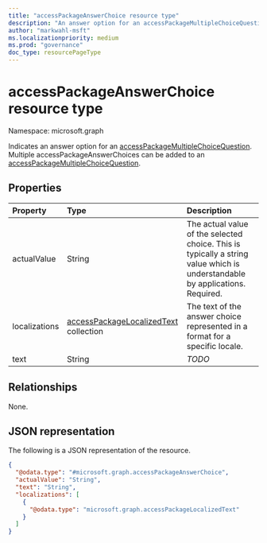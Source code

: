 ```yaml
---
title: "accessPackageAnswerChoice resource type"
description: "An answer option for an accessPackageMultipleChoiceQuestion."
author: "markwahl-msft"
ms.localizationpriority: medium
ms.prod: "governance"
doc_type: resourcePageType
---
```


# accessPackageAnswerChoice resource type

Namespace: microsoft.graph

Indicates an answer option for an [accessPackageMultipleChoiceQuestion](../resources/accesspackagemultiplechoicequestion.md). Multiple accessPackageAnswerChoices can be added to an [accessPackageMultipleChoiceQuestion](../resources/accesspackagemultiplechoicequestion.md).

## Properties
|Property|Type|Description|
|:---|:---|:---|
|actualValue|String|The actual value of the selected choice. This is typically a string value which is understandable by applications. Required.|
|localizations|[accessPackageLocalizedText](../resources/accesspackagelocalizedtext.md) collection|The text of the answer choice represented in a format for a specific locale.|
|text|String|*TODO*|

## Relationships
None.

## JSON representation
The following is a JSON representation of the resource.
<!-- {
  "blockType": "resource",
  "@odata.type": "microsoft.graph.accessPackageAnswerChoice"
}
-->
``` json
{
  "@odata.type": "#microsoft.graph.accessPackageAnswerChoice",
  "actualValue": "String",
  "text": "String",
  "localizations": [
    {
      "@odata.type": "microsoft.graph.accessPackageLocalizedText"
    }
  ]
}
```
